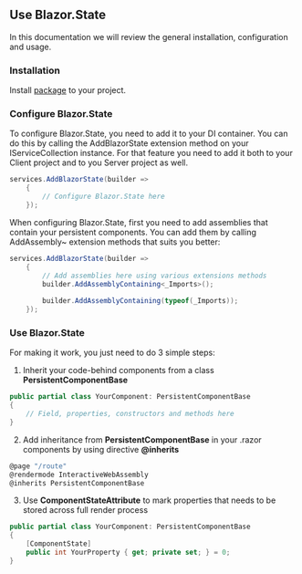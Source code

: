 ## Use Blazor.State
In this documentation we will review the general installation, configuration and usage.

### Installation

Install [package](https://github.com/BitzArt/Blazor.State) to your project. <!--TODO: Link to Nuget package after publishing-->

### Configure Blazor.State

To configure Blazor.State, you need to add it to your DI container. You can do this by calling the AddBlazorState extension method on your IServiceCollection instance. For that feature you need to add it both to your Client project and to you Server project as well.
```cs
services.AddBlazorState(builder =>
    {
        // Configure Blazor.State here
    });
```
When configuring Blazor.State, first you need to add assemblies that contain your persistent components. You can add them by calling AddAssembly~ extension methods that suits you better:
```cs
services.AddBlazorState(builder =>
    {
        // Add assemblies here using various extensions methods
        builder.AddAssemblyContaining<_Imports>();
        
        builder.AddAssemblyContaining(typeof(_Imports));
    });
```

### Use Blazor.State

For making it work, you just need to do 3 simple steps:

1. Inherit your code-behind components from a class **PersistentComponentBase**
```cs
public partial class YourComponent: PersistentComponentBase
{
    // Field, properties, constructors and methods here
}
```

2. Add inheritance from **PersistentComponentBase** in your .razor components by using directive **@inherits**
```cs
@page "/route"
@rendermode InteractiveWebAssembly
@inherits PersistentComponentBase
```

3. Use **ComponentStateAttribute** to mark properties that needs to be stored across full render process
```cs
public partial class YourComponent: PersistentComponentBase
{
    [ComponentState]
    public int YourProperty { get; private set; } = 0;
}
```